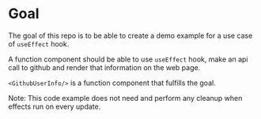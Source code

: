# Goal 
The goal of this repo is to be able to create a demo example for a use case of `useEffect` hook. 

A function component should be able to use `useEffect` hook, make an api call to github and render that information on the web page.


`<GithubUserInfo/>` is a function component that fulfills the goal.

Note: This code example does not need and perform any cleanup when effects run on every update.
